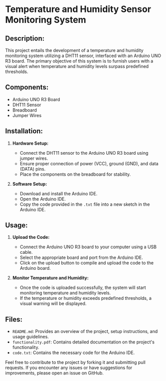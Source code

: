 # Temperature and Humidity Sensor Monitoring System

## Description:
This project entails the development of a temperature and humidity monitoring system utilizing a DHT11 sensor, interfaced with an Arduino UNO R3 board. The primary objective of this system is to furnish users with a visual alert when temperature and humidity levels surpass predefined thresholds.

## Components:
- Arduino UNO R3 Board
- DHT11 Sensor
- Breadboard
- Jumper Wires

## Installation:
1. **Hardware Setup:**
   - Connect the DHT11 sensor to the Arduino UNO R3 board using jumper wires.
   - Ensure proper connection of power (VCC), ground (GND), and data (DATA) pins.
   - Place the components on the breadboard for stability.

2. **Software Setup:**
   - Download and install the Arduino IDE.
   - Open the Arduino IDE.
   - Copy the code provided in the `.txt` file into a new sketch in the Arduino IDE.

## Usage:
1. **Upload the Code:**
   - Connect the Arduino UNO R3 board to your computer using a USB cable.
   - Select the appropriate board and port from the Arduino IDE.
   - Click on the upload button to compile and upload the code to the Arduino board.

2. **Monitor Temperature and Humidity:**
   - Once the code is uploaded successfully, the system will start monitoring temperature and humidity levels.
   - If the temperature or humidity exceeds predefined thresholds, a visual warning will be displayed.

## Files:
- `README.md`: Provides an overview of the project, setup instructions, and usage guidelines.
- `functionality.pdf`: Contains detailed documentation on the project's functionality.
- `code.txt`: Contains the necessary code for the Arduino IDE.

Feel free to contribute to the project by forking it and submitting pull requests. If you encounter any issues or have suggestions for improvements, please open an issue on GitHub.
